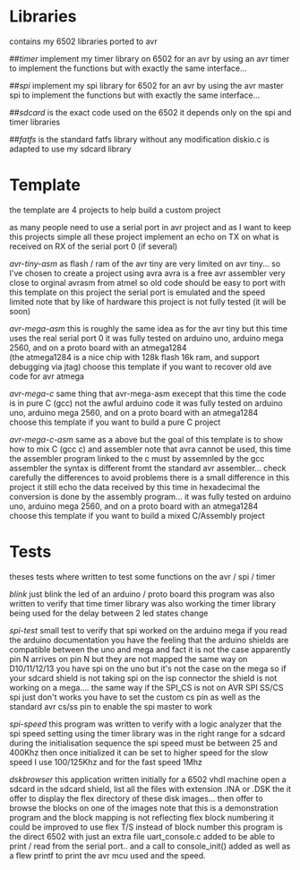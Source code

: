 # Libraries 

contains my 6502 libraries ported to avr

##*timer*   implement my timer library on 6502 for an avr by using an avr timer to implement the functions
          but with exactly the same interface...

##*spi*               implement my spi library for 6502 for an avr by using the avr master spi to implement the functions
                    but with exactly the same interface...

##*sdcard*            is the exact code used on the 6502 it depends only on the spi and timer libraries

##*fatfs*             is the standard fatfs library without any modification
                    diskio.c is adapted to use my sdcard library

# Template

the template are 4 projects to help build a custom project

as many people need to use a serial port in avr project and as I want to keep this projects simple
all these project implement an echo on TX on what is received on RX of the serial port 0 (if several)


*avr-tiny-asm*       as flash / ram of the avr tiny are very limited on avr tiny... so I've chosen to create a project using avra
                     avra is a free avr assembler very close to orginal avrasm from atmel
                     so old code should be easy to port with this template
                     on this project the serial port is emulated and the speed limited
                     note that by like of hardware this project is not fully tested (it will be soon)

*avr-mega-asm*       this is roughly the same idea as for the avr tiny but this time uses the real serial port 0
                     it was fully tested on arduino uno,  arduino mega 2560, and on a proto board with an atmega1284                
                     (the atmega1284 is a nice chip with 128k flash 16k ram, and support debugging via jtag)
                     choose this template if you want to recover old ave code for avr atmega

*avr-mega-c*         same thing that avr-mega-asm execept that this time the code is in pure C (gcc)  not the awful arduino code
                     it was fully tested on arduino uno,  arduino mega 2560, and on a proto board with an atmega1284                
                     choose this template if you want to build a pure C project
                      
*avr-mega-c-asm*     same as a above but the goal of this template is to show how to mix C (gcc c) and assembler
                     note that avra cannot be used, this time the assembler program linked to the c must by assemnled by the gcc assembler
                     the syntax is different fromt the standard avr assembler... check carefully the differences to avoid problems
                     there is a small difference in this project it still echo the data received by this time in hexadecimal
                     the conversion is done by the assembly program...
                     it was fully tested on arduino uno,  arduino mega 2560, and on a proto board with an atmega1284                
                     choose this template if you want to build a mixed C/Assembly project

# Tests

theses tests where written to test some functions on the avr / spi / timer

*blink*              just blink the led of an arduino / proto board
                     this program was also written to verify that time timer library was also working
                     the timer library being used for the delay between 2 led states change

*spi-test*           small test to verify that spi worked on the arduino mega 
                     if you read the arduino documentation you have the feeling that the arduino shields are compatible between the uno and mega
                     and fact it is not the case apparently pin N arrives on pin N  but they are not mapped the same way
                     on D10/11/12/13 you have spi on the uno but it's not the case on the mega so if your sdcard shield is not taking spi on the isp connector
                     the shield is not working on a mega.... the same way if the SPI_CS is not on AVR SPI SS/CS spi just don't works
                     you have to set the custom cs pin as well as the standard avr cs/ss pin to enable the spi master to work

*spi-speed*          this program was written to verify with a logic analyzer that the spi speed setting using the timer library was in the right range for a sdcard
                     during the initialisation sequence the spi speed must be between 25 and 400Khz then once initialized it can be set to higher speed
                     for the slow speed I use 100/125Khz and for the fast speed 1Mhz

*dskbrowser*         this application written initially for a 6502 vhdl machine open a sdcard in the sdcard shield, list all the files with extension .INA or .DSK
                     the it offer to display the flex directory of these disk images... then offer to browse the blocks on one of the images
                     note that this is a demonstration program  and the block mapping is not reflecting flex block numbering
                     it could be improved to use flex T/S instead of block number
                     this program is the direct 6502 with just an extra file uart_console.c added to be able to print / read from the serial port..
                     and a call to console_init() added as well as a flew printf to print the avr mcu used and the speed.


                     
                     
                     
                     

          
      
